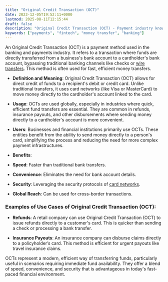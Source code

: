 ```yaml
---
title: "Original Credit Transaction (OCT)"
date: 2023-12-05T19:52:11+0000
lastmod: 2025-08-11T12:15:44
draft: false
description: "Original Credit Transaction (OCT) - Payment industry knowledge and insights"
keywords: ["payments", "fintech", "money transfer", "banking"]
---
```


An Original Credit Transaction (OCT) is a payment method used in the banking and payments industry. It refers to a transaction where funds are directly transferred from a business's bank account to a cardholder's bank account, bypassing traditional banking channels like checks or [wire transfers](https://faisalkhanllc.xyz/resources/payments-wiki/o/outgoing-wire-transfer-owt/). This method is often used for fast, efficient money transfers.

- **Definition and Meaning**: Original Credit Transaction (OCT) allows for direct credit of funds to a recipient's debit or credit card. Unlike traditional transfers, it uses card networks (like Visa or MasterCard) to move money directly to the cardholder's account linked to the card.

- **Usage**: OCTs are used globally, especially in industries where quick, efficient fund transfers are essential. They are common in refunds, insurance payouts, and other disbursements where sending money directly to a cardholder's account is more convenient.

- **Users**: Businesses and financial institutions primarily use OCTs. These entities benefit from the ability to send money directly to a person's card, simplifying the process and reducing the need for more complex payment infrastructures.

- **Benefits**:

- **Speed**: Faster than traditional bank transfers.

- **Convenience**: Eliminates the need for bank account details.

- **Security**: Leveraging the security protocols of [card networks](https://faisalkhanllc.xyz/resources/payments-wiki/c/card-networks/).

- **Global Reach**: Can be used for cross-border transactions.

### **Examples of Use Cases of Original Credit Transaction (OCT)**:

- **Refunds**: A retail company can use Original Credit Transaction (OCT) to issue refunds directly to a customer's card. This is quicker than sending a check or processing a bank transfer.

- **Insurance Payouts**: An insurance company can disburse claims directly to a policyholder’s card. This method is efficient for urgent payouts like travel insurance claims.

OCTs represent a modern, efficient way of transferring funds, particularly useful in scenarios requiring immediate fund availability. They offer a blend of speed, convenience, and security that is advantageous in today's fast-paced financial environment.